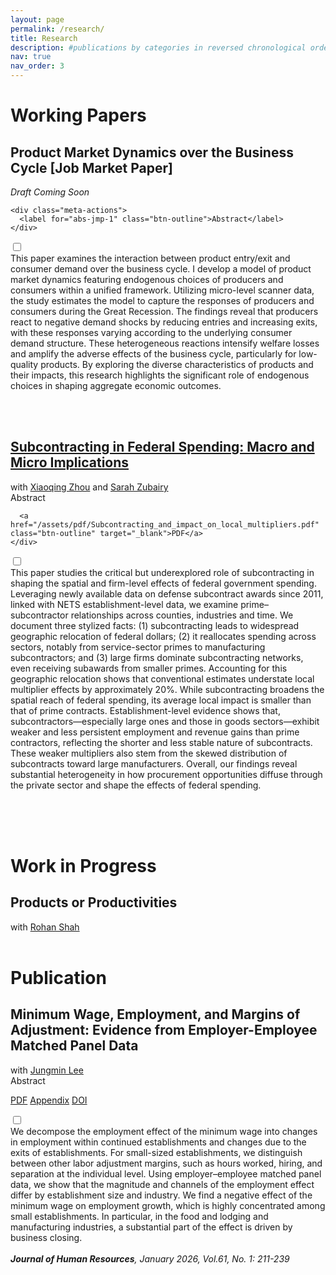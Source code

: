 ```yaml
---
layout: page
permalink: /research/
title: Research
description: #publications by categories in reversed chronological order. generated by jekyll-scholar.
nav: true
nav_order: 3
---
```


<!-- _pages/research.md -->
<div class="publications">

<h1 class="section-title">Working Papers</h1>

<h2>Product Market Dynamics over the Business Cycle  <span class="subtitle">[Job Market Paper]</span></h2>
<div class="meta-row">
    <span class="meta-left"> <i>Draft Coming Soon</i>
    </span>
    
    <div class="meta-actions">
      <label for="abs-jmp-1" class="btn-outline">Abstract</label>
    </div>
</div>

 <input id="abs-jmp-1" type="checkbox" class="abstract-toggle">
  <div class="abstract-content">
    This paper examines the interaction between product entry/exit and consumer demand over the business cycle. I develop a model of product market dynamics featuring endogenous choices of producers and consumers within a unified framework. Utilizing micro-level scanner data, the study estimates the model to capture the responses of producers and consumers during the Great Recession. The findings reveal that producers react to negative demand shocks by reducing entries and increasing exits, with these responses varying according to the underlying consumer demand structure. These heterogeneous reactions intensify welfare losses and amplify the adverse effects of the business cycle, particularly for low-quality products. By exploring the diverse characteristics of products and their impacts, this research highlights the significant role of endogenous choices in shaping aggregate economic outcomes.
  </div>


<br><br>

<h2>
  <a href="https://geumbipark.github.io/assets/pdf/Subcontracting_and_impact_on_local_multipliers.pdf" target="_blank">
    Subcontracting in Federal Spending: Macro and Micro Implications
  </a>
</h2>
 <div class="meta-row">
    <span class="meta-left"> 
      with
<a href="https://sites.google.com/a/umich.edu/xqzhou/home?authuser=0" target="_blank">Xiaoqing Zhou</a>
and
<a href="https://sites.google.com/site/sarahzubairy/home?authuser=0" target="_blank">Sarah Zubairy</a>
    </span>
    <div class="meta-actions">
      <label for="abs-sub-1" class="btn-outline">Abstract</label>

      <a href="/assets/pdf/Subcontracting_and_impact_on_local_multipliers.pdf" class="btn-outline" target="_blank">PDF</a>
    </div>
  </div>
  
<input id="abs-sub-1" type="checkbox" class="abstract-toggle">
  <div class="abstract-content">
This paper studies the critical but underexplored role of subcontracting in shaping the spatial and firm-level effects of federal government spending. Leveraging newly available data on defense subcontract awards since 2011, linked with NETS establishment-level data, we examine prime–subcontractor relationships across counties, industries and time. We document three stylized facts: (1) subcontracting leads to widespread geographic relocation of federal dollars; (2) it reallocates spending across sectors, notably from service-sector primes to manufacturing subcontractors; and (3) large firms dominate subcontracting networks, even receiving subawards from smaller primes. Accounting for this geographic relocation shows that conventional estimates understate local multiplier effects by approximately 20%. While subcontracting broadens the spatial reach of federal spending, its average local impact is smaller than that of prime contracts. Establishment-level evidence shows that, subcontractors&mdash;especially large ones and those in goods sectors&mdash;exhibit weaker and less persistent employment and revenue gains than prime contractors, reflecting the shorter and less stable nature of subcontracts. These weaker multipliers also stem from the skewed distribution of subcontracts toward large manufacturers. Overall, our findings reveal substantial heterogeneity in how procurement opportunities diffuse through the private sector and shape the effects of federal spending.
  </div>

<br> <br><br>

<h1 class="section-title">Work in Progress</h1>

<h2>Products or Productivities</h2>
with
<a href="https://sites.google.com/view/rohan-shah/home?authuser=0" target="_blank">Rohan Shah</a>
<br><br>

<h1 class="section-title">Publication</h1>

<h2>Minimum Wage, Employment, and Margins of Adjustment: Evidence from Employer-Employee Matched Panel Data</h2>

<div class="meta-row">
<span class="meta-left">
  with <a href="https://sites.google.com/view/jungminlee71/home?authuser=0" target="_blank">Jungmin Lee</a>
</span>

<div class="meta-actions">
  <label for="abs-mw-1" class="btn-outline">Abstract</label>
    
  <a href="/assets/pdf/Jungmin_Lee-Geumbi_Park-Final Manuscript.pdf" class="btn-outline" target="_blank">PDF</a>
  <a href="/assets/pdf/Jungmin_Lee-Geumbi_Park-Online Appendix.pdf" class="btn-outline" target="_blank">Appendix</a>
  <a href="https://doi.org/10.3368/jhr.0820-11082R3" class="btn-outline" target="_blank">DOI</a>

</div>
</div>

<input id="abs-mw-1" type="checkbox" class="abstract-toggle">
<div class="abstract-content">
We decompose the employment effect of the minimum wage into changes in employment within continued establishments and changes due to the exits of establishments. For small-sized establishments, we distinguish between other labor adjustment margins, such as hours worked, hiring, and separation at the individual level. Using employer–employee matched panel data, we show that the magnitude and channels of the employment effect differ by establishment size and industry. We find a negative effect of the minimum wage on employment growth, which is highly concentrated among small establishments. In particular, in the food and lodging and manufacturing industries, a substantial part of the effect is driven by business closing.
</div>  
<br>
<i><b>Journal of Human Resources</b>, January 2026, Vol.61, No. 1: 211-239</i>
<br>



</div>
